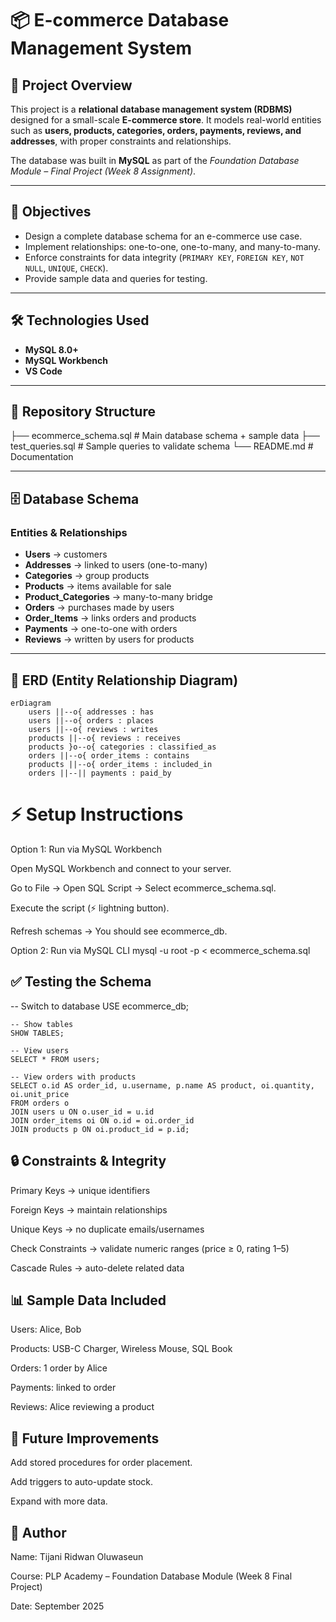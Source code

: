 # 📦 E-commerce Database Management System  

## 📌 Project Overview  
This project is a **relational database management system (RDBMS)** designed for a small-scale **E-commerce store**. It models real-world entities such as **users, products, categories, orders, payments, reviews, and addresses**, with proper constraints and relationships.  

The database was built in **MySQL** as part of the *Foundation Database Module – Final Project (Week 8 Assignment)*.  

---

## 🎯 Objectives  
- Design a complete database schema for an e-commerce use case.  
- Implement relationships: one-to-one, one-to-many, and many-to-many.  
- Enforce constraints for data integrity (`PRIMARY KEY`, `FOREIGN KEY`, `NOT NULL`, `UNIQUE`, `CHECK`).  
- Provide sample data and queries for testing.  

---

## 🛠️ Technologies Used  
- **MySQL 8.0+**  
- **MySQL Workbench**  
- **VS Code**  

---

## 📂 Repository Structure  
├── ecommerce_schema.sql # Main database schema + sample data
├── test_queries.sql # Sample queries to validate schema
└── README.md # Documentation


---

## 🗄️ Database Schema  

### Entities & Relationships  
- **Users** → customers  
- **Addresses** → linked to users (one-to-many)  
- **Categories** → group products  
- **Products** → items available for sale  
- **Product_Categories** → many-to-many bridge  
- **Orders** → purchases made by users  
- **Order_Items** → links orders and products  
- **Payments** → one-to-one with orders  
- **Reviews** → written by users for products  

---

## 🔗 ERD (Entity Relationship Diagram)  
```mermaid
erDiagram
    users ||--o{ addresses : has
    users ||--o{ orders : places
    users ||--o{ reviews : writes
    products ||--o{ reviews : receives
    products }o--o{ categories : classified_as
    orders ||--o{ order_items : contains
    products ||--o{ order_items : included_in
    orders ||--|| payments : paid_by
```

# ⚡ Setup Instructions
Option 1: Run via MySQL Workbench

Open MySQL Workbench and connect to your server.

Go to File → Open SQL Script → Select ecommerce_schema.sql.

Execute the script (⚡ lightning button).

Refresh schemas → You should see ecommerce_db.

Option 2: Run via MySQL CLI
mysql -u root -p < ecommerce_schema.sql

## ✅ Testing the Schema
-- Switch to database
USE ecommerce_db;
```
-- Show tables
SHOW TABLES;
```
```
-- View users
SELECT * FROM users;
```

```
-- View orders with products
SELECT o.id AS order_id, u.username, p.name AS product, oi.quantity, oi.unit_price
FROM orders o
JOIN users u ON o.user_id = u.id
JOIN order_items oi ON o.id = oi.order_id
JOIN products p ON oi.product_id = p.id;
```


## 🔒 Constraints & Integrity

Primary Keys → unique identifiers

Foreign Keys → maintain relationships

Unique Keys → no duplicate emails/usernames

Check Constraints → validate numeric ranges (price ≥ 0, rating 1–5)

Cascade Rules → auto-delete related data

## 📊 Sample Data Included

Users: Alice, Bob

Products: USB-C Charger, Wireless Mouse, SQL Book

Orders: 1 order by Alice

Payments: linked to order

Reviews: Alice reviewing a product

## 🚀 Future Improvements

Add stored procedures for order placement.

Add triggers to auto-update stock.

Expand with more data.

## 👤 Author

Name: Tijani Ridwan Oluwaseun

Course: PLP Academy – Foundation Database Module (Week 8 Final Project)

Date: September 2025
